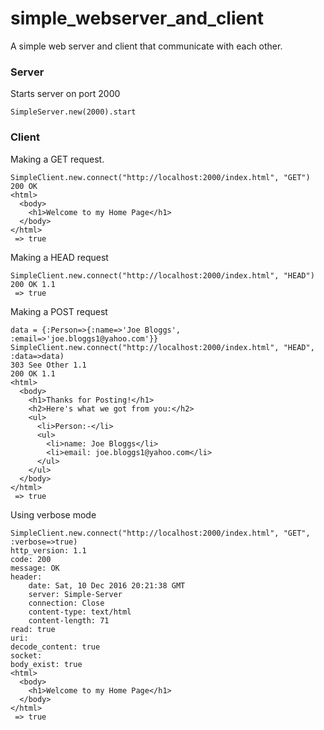 # simple_webserver_and_client
A simple web server and client that communicate with each other.

### Server
Starts server on port 2000
```shell
SimpleServer.new(2000).start
```

### Client

Making a GET request.

```shell
SimpleClient.new.connect("http://localhost:2000/index.html", "GET")
200 OK
<html>
  <body>
    <h1>Welcome to my Home Page</h1>
  </body>
</html>
 => true 
```

Making a HEAD request
```shell
SimpleClient.new.connect("http://localhost:2000/index.html", "HEAD")
200 OK 1.1
 => true
```

Making a POST request
```shell
data = {:Person=>{:name=>'Joe Bloggs', :email=>'joe.bloggs1@yahoo.com'}}
SimpleClient.new.connect("http://localhost:2000/index.html", "HEAD", :data=>data)
303 See Other 1.1
200 OK 1.1
<html>
  <body>
    <h1>Thanks for Posting!</h1>
    <h2>Here's what we got from you:</h2>
    <ul>
      <li>Person:-</li>
      <ul>
        <li>name: Joe Bloggs</li>
        <li>email: joe.bloggs1@yahoo.com</li>
      </ul>
    </ul>
  </body>
</html>
 => true 
```

Using verbose mode
```shell
SimpleClient.new.connect("http://localhost:2000/index.html", "GET", :verbose=>true)
http_version: 1.1
code: 200
message: OK
header:
	date: Sat, 10 Dec 2016 20:21:38 GMT
	server: Simple-Server
	connection: Close
	content-type: text/html
	content-length: 71
read: true
uri: 
decode_content: true
socket: 
body_exist: true
<html>
  <body>
    <h1>Welcome to my Home Page</h1>
  </body>
</html>
 => true 
```
